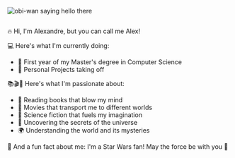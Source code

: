 
![obi-wan saying hello there](https://user-images.githubusercontent.com/76069448/184554568-ad2e71c0-423b-4fb2-88e4-54cd57f8a047.gif)

## 
🔥 Hi, I'm Alexandre, but you can call me Alex!

💻 Here's what I'm currently doing:

- 🤖 First year of my Master's degree in Computer Science
- 🚀 Personal Projects taking off

📚🎬🚀 Here's what I'm passionate about:

- 📖 Reading books that blow my mind
- 🍿 Movies that transport me to different worlds
- 🚀 Science fiction that fuels my imagination
- 🔭 Uncovering the secrets of the universe
- 🌍 Understanding the world and its mysteries

🌟 And a fun fact about me: I'm a Star Wars fan! May the force be with you 🙏
